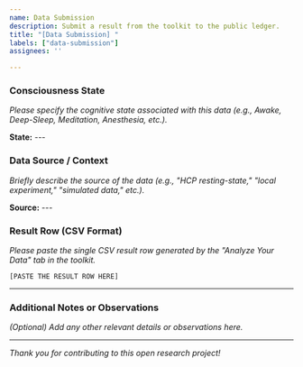 ```yaml
---
name: Data Submission
description: Submit a result from the toolkit to the public ledger.
title: "[Data Submission] "
labels: ["data-submission"]
assignees: ''

---
```


### Consciousness State
*Please specify the cognitive state associated with this data (e.g., Awake, Deep-Sleep, Meditation, Anesthesia, etc.).*

**State:** ---

### Data Source / Context
*Briefly describe the source of the data (e.g., "HCP resting-state," "local experiment," "simulated data," etc.).*

**Source:** ---

### Result Row (CSV Format)
*Please paste the single CSV result row generated by the "Analyze Your Data" tab in the toolkit.*

```csv
[PASTE THE RESULT ROW HERE]
```

---

### Additional Notes or Observations
*(Optional) Add any other relevant details or observations here.*


---
*Thank you for contributing to this open research project!*
